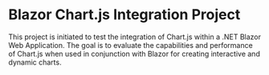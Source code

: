 # Blazor Chart.js Integration Project

This project is initiated to test the integration of Chart.js within a .NET Blazor Web Application. The goal is to evaluate the capabilities and performance of Chart.js when used in conjunction with Blazor for creating interactive and dynamic charts.
